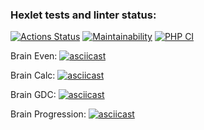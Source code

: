 ### Hexlet tests and linter status:
[![Actions Status](https://github.com/d-mitrofanov/php-project-lvl1/workflows/hexlet-check/badge.svg)](https://github.com/d-mitrofanov/php-project-lvl1/actions)
[![Maintainability](https://api.codeclimate.com/v1/badges/886988737135d96c320e/maintainability)](https://codeclimate.com/github/d-mitrofanov/php-project-lvl1/maintainability)
[![PHP CI](https://github.com/d-mitrofanov/php-project-lvl1/actions/workflows/workflow.yml/badge.svg)](https://github.com/d-mitrofanov/php-project-lvl1/actions/workflows/workflow.yml)

Brain Even:
[![asciicast](https://asciinema.org/a/jwM9QYbIKyabPABhc3clFUDPs.svg)](https://asciinema.org/a/jwM9QYbIKyabPABhc3clFUDPs)

Brain Calc:
[![asciicast](https://asciinema.org/a/v7h26ZoCuDqZ3axGHRLnDwFVA.svg)](https://asciinema.org/a/v7h26ZoCuDqZ3axGHRLnDwFVA)

Brain GDC:
[![asciicast](https://asciinema.org/a/AraxAU61fk4hf9C54aqDrl2v5.svg)](https://asciinema.org/a/AraxAU61fk4hf9C54aqDrl2v5)

Brain Progression:
[![asciicast](https://asciinema.org/a/ym4vCZJZgCch1rFvNum62K0NU.svg)](https://asciinema.org/a/ym4vCZJZgCch1rFvNum62K0NU)